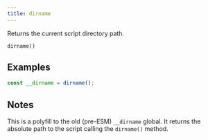 ```yaml
---
title: dirname
---
```


<div class="lead">
  Returns the current script directory path.
</div>

`dirname()`

## Examples

```js
const __dirname = dirname();
```

## Notes

This is a polyfill to the old (pre-ESM) `__dirname` global. It returns the
absolute path to the script calling the `dirname()` method.
